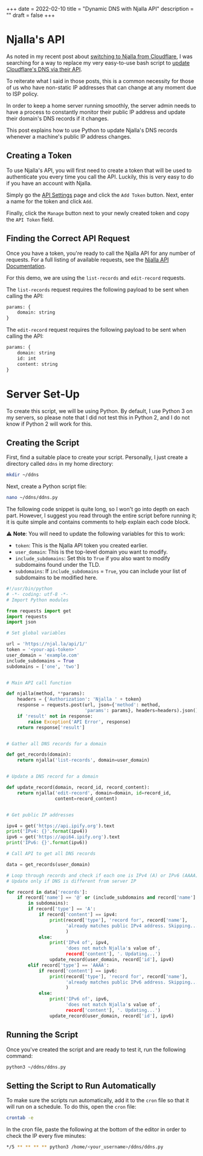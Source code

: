 +++
date = 2022-02-10
title = "Dynamic DNS with Njalla API"
description = ""
draft = false
+++

# Njalla's API

As noted in my recent post about [switching to Njalla from
Cloudflare](file:///blog/ditching-cloudflare/), I was searching for a way to
replace my very easy-to-use bash script to [update Cloudflare's DNS via their
API](file:///blog/cloudflare-dns-api/).

To reiterate what I said in those posts, this is a common necessity for those of
us who have non-static IP addresses that can change at any moment due to ISP
policy.

In order to keep a home server running smoothly, the server admin needs to have
a process to constantly monitor their public IP address and update their
domain's DNS records if it changes.

This post explains how to use Python to update Njalla's DNS records whenever a
machine's public IP address changes.

## Creating a Token

To use Njalla's API, you will first need to create a token that will be used to
authenticate you every time you call the API. Luckily, this is very easy to do
if you have an account with Njalla.

Simply go the [API Settings](https://njal.la/settings/api/) page and click the
`Add Token` button. Next, enter a name for the token and click `Add`.

Finally, click the `Manage` button next to your newly created token and copy the
`API Token` field.

## Finding the Correct API Request

Once you have a token, you're ready to call the Njalla API for any number of
requests. For a full listing of available requests, see the [Njalla API
Documentation](https://njal.la/api/).

For this demo, we are using the `list-records` and `edit-record` requests.

The `list-records` request requires the following payload to be sent when
calling the API:

``` txt
params: {
    domain: string
}
```

The `edit-record` request requires the following payload to be sent when calling
the API:

``` txt
params: {
    domain: string
    id: int
    content: string
}
```

# Server Set-Up

To create this script, we will be using Python. By default, I use Python 3 on my
servers, so please note that I did not test this in Python 2, and I do not know
if Python 2 will work for this.

## Creating the Script

First, find a suitable place to create your script. Personally, I just create a
directory called `ddns` in my home directory:

```sh
mkdir ~/ddns
```

Next, create a Python script file:

```sh
nano ~/ddns/ddns.py
```

The following code snippet is quite long, so I won't go into depth on each
part. However, I suggest you read through the entire script before running it;
it is quite simple and contains comments to help explain each code block.

:warning: **Note**: You will need to update the following variables for this to
work:

- `token`: This is the Njalla API token you created earlier.
- `user_domain`: This is the top-level domain you want to modify.
- `include_subdomains`: Set this to `True` if you also want to modify subdomains found under the TLD.
- `subdomains`: If `include_subdomains` = `True`, you can include your list of subdomains to be modified here.

``` python
#!/usr/bin/python
# -*- coding: utf-8 -*-
# Import Python modules

from requests import get
import requests
import json

# Set global variables

url = 'https://njal.la/api/1/'
token = '<your-api-token>'
user_domain = 'example.com'
include_subdomains = True
subdomains = ['one', 'two']


# Main API call function

def njalla(method, **params):
    headers = {'Authorization': 'Njalla ' + token}
    response = requests.post(url, json={'method': method,
                             'params': params}, headers=headers).json()
    if 'result' not in response:
        raise Exception('API Error', response)
    return response['result']


# Gather all DNS records for a domain

def get_records(domain):
    return njalla('list-records', domain=user_domain)


# Update a DNS record for a domain

def update_record(domain, record_id, record_content):
    return njalla('edit-record', domain=domain, id=record_id,
                  content=record_content)


# Get public IP addresses

ipv4 = get('https://api.ipify.org').text
print('IPv4: {}'.format(ipv4))
ipv6 = get('https://api64.ipify.org').text
print('IPv6: {}'.format(ipv6))

# Call API to get all DNS records

data = get_records(user_domain)

# Loop through records and check if each one is IPv4 (A) or IPv6 (AAAA)
# Update only if DNS is different from server IP

for record in data['records']:
    if record['name'] == '@' or (include_subdomains and record['name'] \
        in subdomains):
        if record['type'] == 'A':
            if record['content'] == ipv4:
                print(record['type'], 'record for', record['name'],
                      'already matches public IPv4 address. Skipping...'
                      )
            else:
                print('IPv4 of', ipv4,
                      'does not match Njalla's value of',
                      record['content'], '. Updating...')
                update_record(user_domain, record['id'], ipv4)
        elif record['type'] == 'AAAA':
            if record['content'] == ipv6:
                print(record['type'], 'record for', record['name'],
                      'already matches public IPv6 address. Skipping...'
                      )
            else:
                print('IPv6 of', ipv6,
                      'does not match Njalla's value of',
                      record['content'], '. Updating...')
                update_record(user_domain, record['id'], ipv6)
```

## Running the Script

Once you've created the script and are ready to test it, run the following
command:

```sh
python3 ~/ddns/ddns.py
```

## Setting the Script to Run Automatically

To make sure the scripts run automatically, add it to the `cron` file so that it
will run on a schedule. To do this, open the `cron` file:

```sh
crontab -e
```

In the cron file, paste the following at the bottom of the editor in order to
check the IP every five minutes:

```sh
*/5 ** ** ** ** python3 /home/<your_username>/ddns/ddns.py
```
